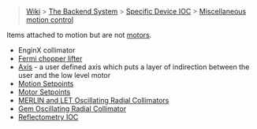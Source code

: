 > [Wiki](Home) > [The Backend System](The-Backend-System) > [Specific Device IOC](Specific-Device-IOC) > [Miscellaneous motion control](Miscellaneous-Motion-Control)

Items attached to motion but are not [motors](Motor-IOCs).

* EnginX collimator
* [Fermi chopper lifter](Fermi-Chopper-Lifter)
* [Axis](Axis) - a user defined axis which puts a layer of indirection between the user and the low level motor
* [Motion Setpoints](Motion-Set-points)
* [Motor Setpoints](Motor-SetPoints)
* [MERLIN and LET Oscillating Radial Collimators](MERLIN-and-LET-Oscillating-radial-collimators)
* [Gem Oscillating Radial Collimator](Gem-Oscillating-radial-collimator)
* [Reflectometry IOC](Reflectometry-IOC)
